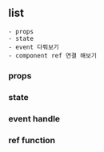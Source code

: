 ## list
    - props
    - state
    - event 다뤄보기
    - component ref 연결 해보기

### props

### state

### event handle

### ref function